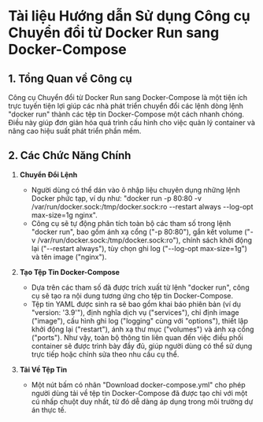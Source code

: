 # Tài liệu Hướng dẫn Sử dụng Công cụ Chuyển đổi từ Docker Run sang Docker-Compose

## 1. Tổng Quan về Công cụ

Công cụ Chuyển đổi từ Docker Run sang Docker-Compose là một tiện ích trực tuyến tiện lợi giúp các nhà phát triển chuyển đổi các lệnh dòng lệnh "docker run" thành các tệp tin Docker-Compose một cách nhanh chóng. Điều này giúp đơn giản hóa quá trình cấu hình cho việc quản lý container và nâng cao hiệu suất phát triển phần mềm.

## 2. Các Chức Năng Chính

1. **Chuyển Đổi Lệnh**
   * Người dùng có thể dán vào ô nhập liệu chuyên dụng những lệnh Docker phức tạp, ví dụ như: "docker run -p 80:80 -v /var/run/docker.sock:/tmp/docker.sock:ro --restart always --log-opt max-size=1g nginx".
   * Công cụ sẽ tự động phân tích toàn bộ các tham số trong lệnh "docker run", bao gồm ánh xạ cổng ("-p 80:80"), gắn kết volume ("-v /var/run/docker.sock:/tmp/docker.sock:ro"), chính sách khởi động lại ("--restart always"), tùy chọn ghi log ("--log-opt max-size=1g") và tên image ("nginx").

2. **Tạo Tệp Tin Docker-Compose**
   * Dựa trên các tham số đã được trích xuất từ lệnh "docker run", công cụ sẽ tạo ra nội dung tương ứng cho tệp tin Docker-Compose.
   * Tệp tin YAML được sinh ra sẽ bao gồm khai báo phiên bản (ví dụ "version: '3.9'"), định nghĩa dịch vụ ("services"), chỉ định image ("image"), cấu hình ghi log ("logging" cùng với "options"), thiết lập khởi động lại ("restart"), ánh xạ thư mục ("volumes") và ánh xạ cổng ("ports"). Như vậy, toàn bộ thông tin liên quan đến việc điều phối container sẽ được trình bày đầy đủ, giúp người dùng có thể sử dụng trực tiếp hoặc chỉnh sửa theo nhu cầu cụ thể.

3. **Tải Về Tệp Tin**
   * Một nút bấm có nhãn "Download docker-compose.yml" cho phép người dùng tải về tệp tin Docker-Compose đã được tạo chỉ với một cú nhấp chuột duy nhất, từ đó dễ dàng áp dụng trong môi trường dự án thực tế.